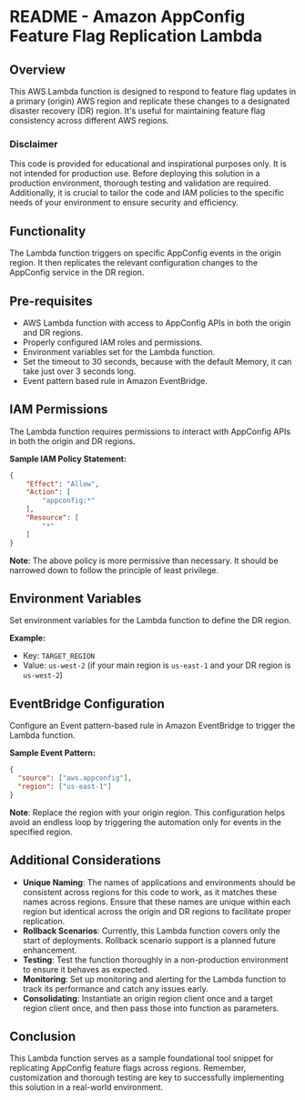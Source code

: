 # README - Amazon AppConfig Feature Flag Replication Lambda

## Overview

This AWS Lambda function is designed to respond to feature flag updates in a primary (origin) AWS region and replicate these changes to a designated disaster recovery (DR) region. It's useful for maintaining feature flag consistency across different AWS regions.

### Disclaimer

This code is provided for educational and inspirational purposes only. It is not intended for production use. Before deploying this solution in a production environment, thorough testing and validation are required. Additionally, it is crucial to tailor the code and IAM policies to the specific needs of your environment to ensure security and efficiency.

## Functionality

The Lambda function triggers on specific AppConfig events in the origin region. It then replicates the relevant configuration changes to the AppConfig service in the DR region.

## Pre-requisites

- AWS Lambda function with access to AppConfig APIs in both the origin and DR regions.
- Properly configured IAM roles and permissions.
- Environment variables set for the Lambda function.
- Set the timeout to 30 seconds, because with the default Memory, it can take just over 3 seconds long.
- Event pattern based rule in Amazon EventBridge.

## IAM Permissions

The Lambda function requires permissions to interact with AppConfig APIs in both the origin and DR regions. 

**Sample IAM Policy Statement:**

```json
{
    "Effect": "Allow",
    "Action": [
        "appconfig:*"
    ],
    "Resource": [
        "*"
    ]
}
```

**Note**: The above policy is more permissive than necessary. It should be narrowed down to follow the principle of least privilege.

## Environment Variables
Set environment variables for the Lambda function to define the DR region.

**Example:**

- Key: `TARGET_REGION`
- Value: `us-west-2` (if your main region is `us-east-1` and your DR region is `us-west-2`)

## EventBridge Configuration
Configure an Event pattern-based rule in Amazon EventBridge to trigger the Lambda function.

**Sample Event Pattern:**

```json
{
  "source": ["aws.appconfig"],
  "region": ["us-east-1"]
}
```

**Note**: Replace the region with your origin region. This configuration helps avoid an endless loop by triggering the automation only for events in the specified region.

## Additional Considerations
- **Unique Naming**: The names of applications and environments should be consistent across regions for this code to work, as it matches these names across regions. Ensure that these names are unique within each region but identical across the origin and DR regions to facilitate proper replication.
- **Rollback Scenarios**: Currently, this Lambda function covers only the start of deployments. Rollback scenario support is a planned future enhancement.
- **Testing**: Test the function thoroughly in a non-production environment to ensure it behaves as expected.
- **Monitoring**: Set up monitoring and alerting for the Lambda function to track its performance and catch any issues early.
- **Consolidating**: Instantiate an origin region client once and a target region client once, and then pass those into function as parameters.

## Conclusion
This Lambda function serves as a sample foundational tool snippet for replicating AppConfig feature flags across regions. Remember, customization and thorough testing are key to successfully implementing this solution in a real-world environment.
